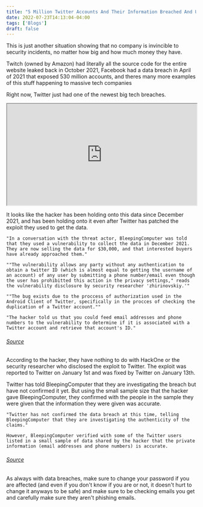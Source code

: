```yaml
---
title: "5 Million Twitter Accounts And Their Information Breached And Up For Sale"
date: 2022-07-23T14:13:04-04:00
tags: ['Blogs']
draft: false
---
```


This is just another situation showing that no company is invincible to security incidents, no matter how big and how much money they have.

Twitch (owned by Amazon) had literally all the source code for the entire website leaked back in October 2021, Facebook had a data breach in April of 2021 that exposed 530 million accounts, and theres many more examples of this stuff happening to massive tech companies

Right now, Twitter just had one of the newest big tech breaches.
<iframe src="https://mstdn.social/@censtek/108693422558957121/embed" width="100%" height="270"></iframe>

It looks like the hacker has been holding onto this data since December 2021, and has been holding onto it even after Twitter has patched the exploit they used to get the data.

`"In a conversation with the threat actor, BleepingComputer was told that they used a vulnerability to collect the data in December 2021. They are now selling the data for $30,000, and that interested buyers have already approached them."`

`""The vulnerability allows any party without any authentication to obtain a twitter ID (which is almost equal to getting the username of an account) of any user by submitting a phone number/email even though the user has prohibitted this action in the privacy settings," reads the vulnerability disclosure by security researcher 'zhirinovskiy.'"`

`""The bug exists due to the proccess of authorization used in the Android Client of Twitter, specifically in the procces of checking the duplication of a Twitter account.""`

`"The hacker told us that you could feed email addresses and phone numbers to the vulnerability to determine if it is associated with a Twitter account and retrieve that account's ID."`
###### [Source](https://www.bleepingcomputer.com/news/security/hacker-selling-twitter-account-data-of-54-million-users-for-30k/)

According to the hacker, they have nothing to do with HackOne or the security researcher who disclosed the exploit to Twitter.
The exploit was reported to Twitter on January 1st and was fixed by Twitter on January 13th.

Twitter has told BleepingComputer that they are investigating the breach but have not confirmed it yet. But using the small sample size that the hacker gave BleepingComputer, they confirmed with the people in the sample they were given that the information they were given was accurate.

`"Twitter has not confirmed the data breach at this time, telling BleepingComputer that they are investigating the authenticity of the claims."`

`However, BleepingComputer verified with some of the Twitter users listed in a small sample of data shared by the hacker that the private information (email addresses and phone numbers) is accurate.`
###### [Source](https://www.bleepingcomputer.com/news/security/hacker-selling-twitter-account-data-of-54-million-users-for-30k/)

As always with data breaches, make sure to change your password if you are affected (and even if you don't know if you are or not, it doesn't hurt to change it anyways to be safe) and make sure to be checking emails you get and carefully make sure they aren't phishing emails.

<div id="cusdis_thread"
  data-host="https://cusdis.com"
  data-app-id="5ae39b70-fc22-4616-8a54-5b800e15a5d5"
  data-page-id="9"
  data-page-url="https://censtek.net/5-million-twitter-accounts-breached"
  data-page-title="5 Million Twitter Accounts And Their Information Breached And Up For Sale"
></div>
<script async defer src="https://cusdis.com/js/cusdis.es.js"></script>


 